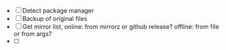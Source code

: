 - [ ] Detect package manager
- [ ] Backup of original files
- [ ] Get mirror list, online: from mirrorz or github release? offline: from file or from args?
- [ ] 